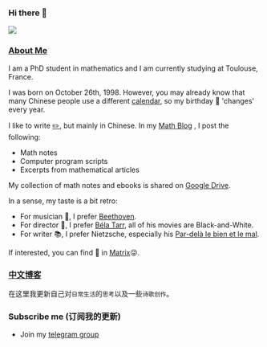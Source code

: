 ### Hi there 👋
![](https://count.getloli.com/get/@jingmatrix.github.io?theme=rule34)
### [About Me](https://jingmatrix.github.io/about/)

I am a PhD student in mathematics and I am currently studying at Toulouse, France.

I was born on October 26th, 1998. However, you may already know that many Chinese people use a different [calendar](https://en.wikipedia.org/wiki/Chinese_calendar), so my birthday :birthday: 'changes' every year.

I like to write [:pencil2:](https://jingmatrix.github.io/blog), but mainly in Chinese. In my [Math Blog](https://jingmatrix.github.io/articles/math-work/2019-08-12-Intersection-of-tangent-space) , I post the following:
  - Math notes
  - Computer program scripts
  - Excerpts from mathematical articles

My collection of math notes and ebooks is shared on [Google Drive](https://drive.google.com/drive/folders/1O279emuW9Z1LGmQ94fbRYfjZoxT8bpwU?usp=sharing).

In a sense, my taste is a bit retro:
  - For musician :musical_note:, I prefer [Beethoven](https://fr.wikipedia.org/wiki/Ludwig_van_Beethoven).
  - For director :movie_camera:, I prefer [Béla Tarr](https://fr.wikipedia.org/wiki/B%C3%A9la_Tarr), all of his movies are Black-and-White.
  - For writer :books:, I prefer Nietzsche, especially his [Par-delà le bien et le mal](https://fr.wikipedia.org/wiki/Par-del%C3%A0_le_bien_et_le_mal).

If interested, you can find :egg: in [Matrix](https://jingmatrix.github.io):stuck_out_tongue_winking_eye:.

### [中文博客](https://jingmatrix.github.io/zh/)

在这里我更新自己对`日常生活`的`思考`以及一些`诗歌创作`。

### Subscribe me (订阅我的更新)

- Join my [telegram group](https://t.me/jmBlogs)

<!--
**JingMatrix/JingMatrix** is a ✨ _special_ ✨ repository because its `README.md` (this file) appears on your GitHub profile.

Here are some ideas to get you started:

- 🔭 I’m currently working on ...
- 🌱 I’m currently learning ...
- 👯 I’m looking to collaborate on ...
- 🤔 I’m looking for help with ...
- 💬 Ask me about ...
- 📫 How to reach me: ...
- 😄 Pronouns: ...
- ⚡ Fun fact: ...
-->
